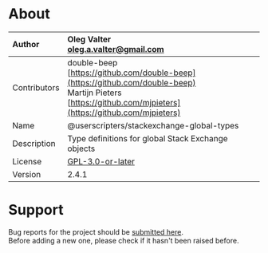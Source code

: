 
# About

| Author       | Oleg Valter<br>[oleg.a.valter@gmail.com](mailto:oleg.a.valter@gmail.com) |
| :----------- | :----------------------- |
| Contributors | double-beep<br>[https://github.com/double-beep](https://github.com/double-beep)<br>Martijn Pieters<br>[https://github.com/mjpieters](https://github.com/mjpieters) |
| Name | @userscripters/stackexchange-global-types |
| Description | Type definitions for global Stack Exchange objects |
| License | [GPL-3.0-or-later](https://spdx.org/licenses/GPL-3.0-or-later) |
| Version | 2.4.1 |

# Support

Bug reports for the project should be [submitted here](https://github.com/userscripters/stackexchange-global-types/issues).
<br>Before adding a new one, please check if it hasn't been raised before.
  